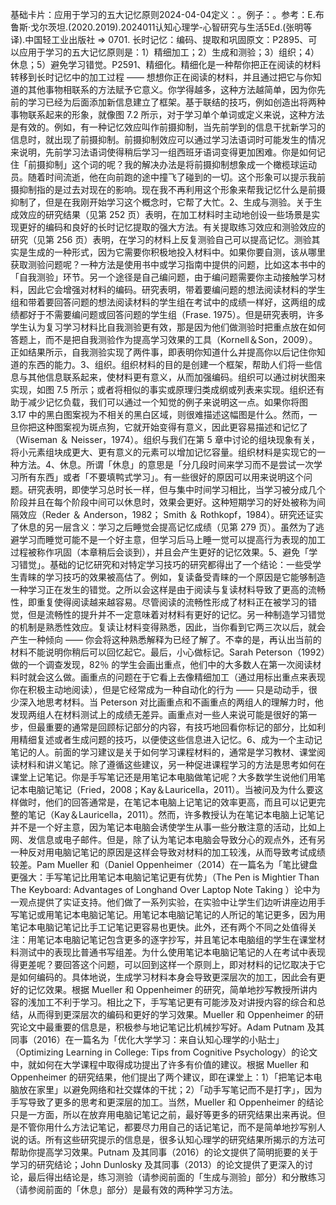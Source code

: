 

基础卡片：应用于学习的五大记忆原则2024-04-04定义：。例子：。参考：E.布鲁斯·戈尔茨坦.(2020.2019).2024011认知心理学-心智研究与生活5Ed.(张明等译).中国轻工业出版社 => 0701. 长时记忆：编码、提取和巩固原文：P2895、可以应用于学习的五大记忆原则是：1）精细加工；2）生成和测验；3）组织；4）休息；5）避免学习错觉。P2591、精细化。精细化是一种帮你把正在阅读的材料转移到长时记忆中的加工过程 —— 想想你正在阅读的材料，并且通过把它与你知道的其他事物相联系的方法赋予它意义。你学得越多，这种方法越简单，因为你先前的学习已经为后面添加新信息建立了框架。基于联结的技巧，例如创造出将两种事物联系起来的形象，就像图 7.2 所示，对于学习单个单词或定义来说，这种方法是有效的。例如，有一种记忆效应叫作前摄抑制，当先前学到的信息干扰新学习的信息时，就出现了前摄抑制。前摄抑制效应可以通过学习法语词时可能发生的情况来说明，先前学习法语词使得稍后学习一组西班牙语词变得更加困难。你是如何记住「前摄抑制」这个词的呢？我的解决办法是将前摄抑制想象成一个橄榄球运动员。随着时间流逝，他在向前跑的途中撞飞了碰到的一切。这个形象可以提示我前摄抑制指的是过去对现在的影响。现在我不再利用这个形象来帮我记忆什么是前摄抑制了，但是在我刚开始学习这个概念时，它帮了大忙。2、生成与测验。关于生成效应的研究结果（见第 252 页）表明，在加工材料时主动地创设一些场景是实现更好的编码和良好的长时记忆提取的强大方法。有关提取练习效应和测验效应的研究（见第 256 页）表明，在学习的材料上反复测验自己可以提高记忆。测验其实是生成的一种形式，因为它需要你积极地投入材料中。如果你要自测，该从哪里获取测验问题呢？一种方法是使用书中或学习指南中提供的问题，比如这本书中的「自我测验」环节。另一个途径是自己编问题，由于编问题需要你主动接触学习材料，因此它会增强对材料的编码。研究表明，带着要编问题的想法阅读材料的学生组和带着要回答问题的想法阅读材料的学生组在考试中的成绩一样好，这两组的成绩都好于不需要编问题或回答问题的学生组（Frase. 1975）。但是研究表明，许多学生认为复习学习材料比自我测验更有效，那是因为他们做测验时把重点放在如何答题上，而不是把自我测验作为提高学习效果的工具（Kornell＆Son，2009）。正如结果所示，自我测验实现了两件事，即表明你知道什么并提高你以后记住你知道的东西的能力。3、组织。组织材料的目的是创建一个框架，帮助人们将一些信息与其他信息联系起来，使材料更有意义，从而加强编码。组织可以通过树状图来实现，如图 7.5 所示；或者将相似的事实或原理归类成纲或列表来实现。组织还有助于减少记忆负载，我们可以通过一个知觉的例子来说明这一点。如果你将图 3.17 中的黑白图案视为不相关的黑白区域，则很难描述这幅图是什么。然而，一旦你把这种图案视为斑点狗，它就开始变得有意义，因此更容易描述和记忆了（Wiseman ＆ Neisser，1974）。组织与我们在第 5 章中讨论的组块现象有关，将小元素组块成更大、更有意义的元素可以增加记忆容量。组织材料是实现它的一种方法。4、休息。所谓「休息」的意思是「分几段时间来学习而不是尝试一次学习所有东西」或者「不要填鸭式学习」。有一些很好的原因可以用来说明这个问题。研究表明，即使学习总时长一样，但与集中时间学习相比，当学习被分成几个阶段并且在每个阶段中间可以休息时，效果会更好。这种短期学习的好处被称为间隔效应（Reder ＆ Anderson，1982； Smith ＆ Rothkopf，1984）。研究还证实了休息的另一层含义：学习之后睡觉会提高记忆成绩（见第 279 页）。虽然为了逃避学习而睡觉可能不是一个好主意，但学习后马上睡一觉可以提高行为表现的加工过程被称作巩固（本章稍后会谈到），并且会产生更好的记忆效果。5、避免「学习错觉」。基础的记忆研究和对特定学习技巧的研究都得出了一个结论：一些受学生青睐的学习技巧的效果被高估了。例如，复读备受青睐的一个原因是它能够制造一种学习正在发生的错觉。之所以会这样是由于阅读与复读材料导致了更高的流畅性，即重复使得阅读越来越容易。尽管阅读的流畅性形成了材料正在被学习的错觉，但是流畅性的提升并不一定意味着对材料有更好的记忆。另一种制造学习错觉的机制是熟悉性效应。复读让材料变得熟悉，因此，当你看到它两三次以后，就会产生一种倾向 —— 你会将这种熟悉解释为已经了解了。不幸的是，再认出当前的材料不能说明你稍后可以回忆起它。最后，小心做标记。Sarah Peterson（1992）做的一个调查发现，82％ 的学生会画出重点，他们中的大多数人在第一次阅读材料时就会这么做。画重点的问题在于它看上去像精细加工（通过用标出重点来表现你在积极主动地阅读），但是它经常成为一种自动化的行为 —— 只是动动手，很少深入地思考材料。当 Peterson 对比画重点和不画重点的两组人的理解力时，他发现两组人在材料测试上的成绩无差异。画重点对一些人来说可能是很好的第一步，但最重要的通常是回顾标记部分的内容，有技巧地回看你标记的部分，比如利用精细复述或者生成问题的技巧，以便使这些信息进入记忆。6、成为一个主动记笔记的人。前面的学习建议是关于如何学习课程材料的，通常是学习教材、课堂阅读材料和讲义笔记。除了遵循这些建议，另一种促进课程学习的方法是思考如何在课堂上记笔记。你是手写笔记还是用笔记本电脑做笔记呢？大多数学生说他们用笔记本电脑记笔记（Fried，2008；Kay＆Lauricella，2011）。当被问及为什么要这样做时，他们的回答通常是，在笔记本电脑上记笔记的效率更高，而且可以记更完整的笔记（Kay＆Lauricella，2011）。然而，许多教授认为在笔记本电脑上记笔记并不是一个好主意，因为笔记本电脑会诱使学生从事一些分散注意的活动，比如上网、发信息或电子邮件。但是，除了认为笔记本电脑会导致分心的观点外，还有另一种反对用电脑记笔记的原因是这样会导致对材料的加工较浅，从而导致考试成绩较差。Pam Mueller 和（Daniel Oppenheimer（2014）在一篇名为「笔比键盘更强大：手写笔记比用笔记本电脑记笔记更有优势」（The Pen is Mightier Than The Keyboard: Advantages of Longhand Over Laptop Note Taking ）论中为一观点提供了实证支持。他们做了一系列实验，在实验中让学生们边听讲座边用手写笔记或用笔记本电脑记笔记。用笔记本电脑记笔记的人所记的笔记更多，因为用笔记本电脑记笔记比手工记笔记更容易也更快。此外，还有两个不同之处值得关注：用笔记本电脑记笔记包含更多的逐字抄写，并且笔记本电脑组的学生在课堂材料测试中的表现比普通书写组差。为什么使用笔记本电脑记笔记的人在考试中表现得更差呢？要回答这个问题，可以回到这样一个原则上，即对材料的记忆取决于它是如何编码的。具体地说，生成学习材料本身会导致更深层次的加工，因此会有更好的记忆效果。根据 Mueller 和 Oppenheimer 的研究，简单地抄写教授所讲内容的浅加工不利于学习。相比之下，手写笔记更有可能涉及对讲授内容的综合和总结，从而得到更深层次的编码和更好的学习效果。Mueller 和 Oppenheimer 的研究论文中最重要的信息是，积极参与地记笔记比机械抄写好。Adam Putnam 及其同事（2016）在一篇名为「优化大学学习：来自认知心理学的小贴士」（Optimizing Learning in College: Tips from Cognitive Psychology）的论文中，就如何在大学课程中取得成功提出了许多有价值的建议。根据 Mueller 和 Oppenheimer 的研究结果，他们提出了两个建议，即在课堂上：1）「把笔记本电脑放在家里」以避免网络和社交媒体的干扰；2）「动手写笔记而不是打字」，因为手写导致了更多的思考和更深层的加工。当然，Mueller 和 Oppenheimer 的结论只是一方面，所以在放弃用电脑记笔记之前，最好等更多的研究结果出来再说。但是不管你用什么方法记笔记，都要尽力用自己的话记笔记，而不是简单地抄写别人说的话。所有这些研究提示的信息是，很多认知心理学的研究结果所揭示的方法可帮助你提高学习效果。Putnam 及其同事（2016）的论文提供了简明扼要的关于学习的研究结论；John Dunlosky 及其同事（2013）的论文提供了更深入的讨论，最后得出结论是，练习测验（请参阅前面的「生成与测验」部分）和分散练习（请参阅前面的「休息」部分）是最有效的两种学习方法。
